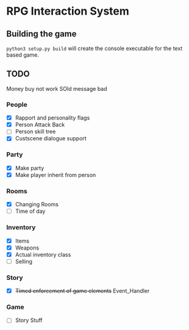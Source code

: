 # RPG Interaction System
## Building the game
`python3 setup.py build` will create the console executable for the text based game. 

## TODO
Money buy not work
SOld message bad
### People
* [x] Rapport and personality flags
* [x] Person Attack Back
* [ ] Person skill tree
* [x] Custscene dialogue support
### Party
* [x] Make party
* [x] Make player inherit from person
### Rooms
* [x] Changing Rooms
* [ ] Time of day
### Inventory
* [x] Items
* [x] Weapons
* [x] Actual inventory class
* [ ] Selling
### Story
* [x] ~~Timed enforcement of game elements~~ Event_Handler
### Game
* [ ] Story Stuff
